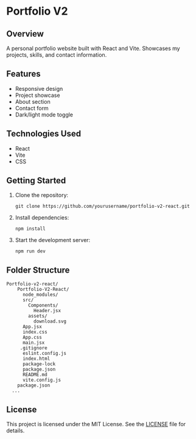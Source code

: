 # Portfolio V2

## Overview
A personal portfolio website built with React and Vite. Showcases my projects, skills, and contact information.

## Features
- Responsive design
- Project showcase
- About section
- Contact form
- Dark/light mode toggle

## Technologies Used
- React
- Vite
- CSS

## Getting Started
1. Clone the repository:
   ```
   git clone https://github.com/yourusername/portfolio-v2-react.git
   ```
2. Install dependencies:
   ```
   npm install
   ```
3. Start the development server:
   ```
   npm run dev
   ```

## Folder Structure
```
Portfolio-v2-react/
    Portfolio-V2-React/
      node_modules/
      src/
        Components/
          Header.jsx
        assets/
          download.svg
      App.jsx
      index.css
      App.css
      main.jsx
     .gitignore
      eslint.config.js
      index.html
      package-lock
      package.json
      README.md
      vite.config.js
    package.json
  ...
```

## License
This project is licensed under the MIT License. 
See the [LICENSE](LICENSE) file for details.